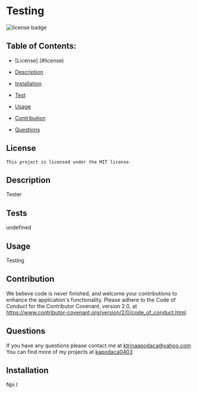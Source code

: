 # Testing
  ![license badge](https://img.shields.io/badge/License-MIT-lightgrey.svg)
  
  
  ## Table of Contents:
  * [License] (#license)
    
  * [Description](#description)
  * [Installation](#installation)
  * [Test](#test)
  * [Usage](#usage)
  * [Contribution](#contribution)
  * [Questions](#questions)
  
## License 
    This project is licensed under the MIT license. 
    
  
## Description 
  Tester 

## Tests
undefined

## Usage 
Testing 

## Contribution
We believe code is never finished, and welcome your contributions to enhance the application's functionality. Please adhere to the Code of Conduct for the Contributor Covenant, version 2.0, at https://www.contributor-covenant.org/version/2/0/code_of_conduct.html.

## Questions
If you have any questions please contact me at ktrinaapodaca@yahoo.com You can find more of my projects at [kapodaca0403](https://github.com/kapodaca0403)

## Installation 
Npi I

